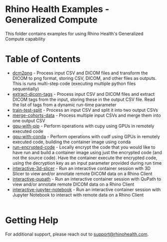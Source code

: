 # Rhino Health Examples - Generalized Compute
This folder contains examples for using Rhino Health's Generalized Compute capability
<br>

# Table of Contents
- [dcm2png](./dcm2png/README.md) - Process input CSV and DICOM files and transform the DICOM to png format, storing CSV, DICOM, and other files as outputs. This is runs multi-step code (executing multiple python files sequentially) 
- [extract-dicom-tags](./extract-dicom-tags/README.md) - Process input CSV and DICOM files and extract DICOM tags from the input, storing these in the output CSV file. Read the list of tags from a dynamic run-time parameter
- [train-test-split](./train-test-split/README.md) - Process an input CSV and split it into two output CSVs
- [merge-cohorts-data](./merge-cohorts-data/README.md) - Process multiple input CSVs and merge them into one output CSV
- [gpu-with-pip](./gpu-with-pip/README.md) - Perform operations with cupy using GPUs in remotely executed code
- [gpu-with-conda](./gpu-with-conda/README.md) - Perform operations with cudf using GPUs in remotely executed code, building the container image using conda
- [run-encrypted-code](./run-encrypted-code/README.md) - Locally encrypt the code that you would like to have run and build a container image using just the encrypted code (and not the source code). Have the container execute the encrypted code, using the decryption key as an input parameter provided during run time
- [interactive-3d-slicer](./interactive-3d-slicer/README.md) - Run an interactive container session with 3D Slicer to view and/or annotate remote DICOM data on a Rhino Client
- [interactive-qupath](./interactive-qupath/README.md) - Run an interactive container session with QuPath to view and/or annotate remote DICOM data on a Rhino Client
- [interactive-jupyter-notebook](./interactive-jupyter-notebook/README.md) - Run an interactive container session with Jupyter Notebook to interact with remote data on a Rhino Client
<br><br>

# Getting Help
For additional support, please reach out to [support@rhinohealth.com](mailto:support@rhinohealth.com).
